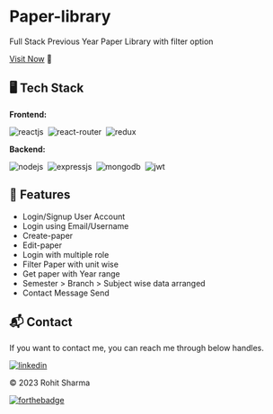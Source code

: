 # Paper-library
Full Stack Previous Year Paper Library with filter option


[Visit Now](https://rohit2k3.github.io/paper-library/) 🚀

## 🖥️ Tech Stack
**Frontend:**

![reactjs](https://img.shields.io/badge/React-20232A?style=for-the-badge&logo=react&logoColor=61DAFB)&nbsp;
![react-router](https://img.shields.io/badge/React_Router-CA4245?style=for-the-badge&logo=react-router&logoColor=white)&nbsp;
![redux](https://img.shields.io/badge/Redux-593D88?style=for-the-badge&logo=redux&logoColor=white)&nbsp;

**Backend:**

![nodejs](https://img.shields.io/badge/Node.js-43853D?style=for-the-badge&logo=node.js&logoColor=white)&nbsp;
![expressjs](https://img.shields.io/badge/Express.js-000000?style=for-the-badge&logo=express&logoColor=white)&nbsp;
![mongodb](https://img.shields.io/badge/MongoDB-4EA94B?style=for-the-badge&logo=mongodb&logoColor=white)&nbsp;
![jwt](	https://img.shields.io/badge/JWT-000000?style=for-the-badge&logo=JSON%20web%20tokens&logoColor=white)&nbsp;



<!-- 
**Deployed On:**

![backend](https://dashboard.render.com/static/media/logo-redesign-02-word-dark.0811da26fe4b1f9a9b6c642d91bbcf73.svg)
![frontend](https://forthebadge.com/generator/?plabel=frontend+%40&pbg=%23000000&slabel=github+pages) -->


## 🚀 Features
- Login/Signup User Account
- Login using Email/Username
- Create-paper
- Edit-paper
- Login with multiple role
- Filter Paper with unit wise
- Get paper with Year range
- Semester > Branch > Subject wise data arranged
- Contact Message Send


<h2>📬 Contact</h2>

If you want to contact me, you can reach me through below handles.

[![linkedin](https://img.shields.io/badge/LinkedIn-0077B5?style=for-the-badge&logo=linkedin&logoColor=white)](https://www.linkedin.com/in/rohit2k3)

© 2023 Rohit Sharma


[![forthebadge](https://forthebadge.com/images/badges/built-with-love.svg)](https://www.linkedin.com/in/rohit2k3)
